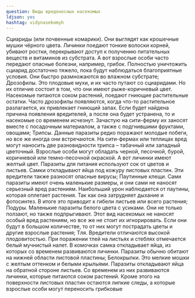 ```yaml
---
question: Виды вредоносных насекомых
ldjson: yes 
hashtag: vidynasekomyh
---
```


Сциариды (или почвенные комарики). Они выглядят как крошечные мушки чёрного цвета. Личинки поедают тонкие волоски корней, убивают ростки, перекрывают доступ к получению питательных веществ и витаминов из субстрата. А вот взрослые особи часто передают опасные болезни, например, грибок. Полностью уничтожить сциарид достаточно тяжело, пока будут наблюдаться благоприятные условия. Они быстро размножаются во влажном субстрате;
Дрозофилы. Это плодовые мухи, и их часто путают со сциаридами. Но их отличие состоит в том, что они имеют рыже-коричневый цвет. Насекомые питаются
соком растений, поедают гниющие растительные остатки. Часто дрозофилы появляются, когда что-то растительное разлагается, их привлекает гниющий запах. Если будет найдена причина появления вредителей, а после она будет устранена, то и насекомые со временем исчезнут. Зачастую на сити-ферму их заносят вместе с посадочным материалом, а также с подгнившими фруктами, овощами;
Трипсы. Данные паразиты редко поражают молодые побеги, но все же иногда они встречаются. На сити-фермах или теплицах вред могут наносить две разновидности трипса – табачный или западный цветочный. Взрослые особи могут обладать черной, песочной, бурой, коричневой или темно-песочной окраской. А вот личинки имеют желтый цвет. Паразиты для питания используют сок от цветов и листьев. Самки откладывают яйца под кожуру листовых пластин. Эти вредители также разносят опасные вирусы;
Паутинные клещи. Сами паразиты имеют очень маленькие размеры, и они сами не наносят серьезный вред растениям. Наибольший урон наблюдается от паутины, которая оплетает растения. Так как она затрудняет дыхание и фотосинтез. В итоге это приводит к гибели листьев или всего растения;
Подуры. Маленькие паразиты белого цвета с усиками. Они не только ползают, но также подпрыгивают. Этот вид насекомых не наносят особый вред растениям, но все же не стоит их игнорировать. Если они будут в большом количестве, то от них могут пострадать цветы и другие взрослые растения;
Тля. Вредители отличаются высокой плодовитостью. При поражении тлей на листьях и стеблях отмечается белый мучнистый налет. В комочках самка откладывает яйца, из которых со временем развиваются личинки. Паразиты обычно обитают на нижней области листовой пластины;
Белокрылки. Это мелкие мошки с желтым оттенком и белыми крыльями. Паразиты откладывают яйца на обратной стороне листьев. Со временем из них развиваются личинки, которые питаются соком растений. Кроме этого на поверхности листовых пластин остаются липкие следы, а которые взрослые особи могут переносить грибковые